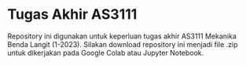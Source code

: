 # Tugas Akhir AS3111
Repository ini digunakan untuk keperluan tugas akhir AS3111 Mekanika Benda Langit (1-2023). Silakan download repository ini menjadi file .zip 
untuk dikerjakan pada Google Colab atau Jupyter Notebook.
